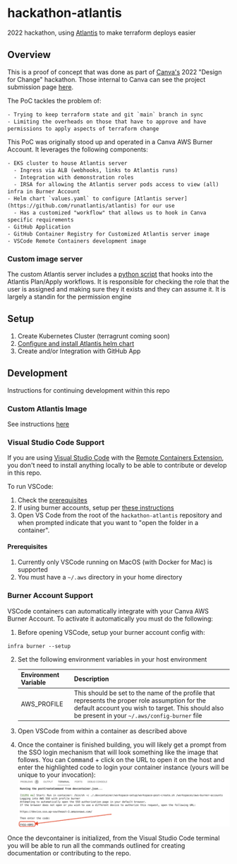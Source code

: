 # hackathon-atlantis
2022 hackathon, using [Atlantis](https://www.runatlantis.io/) to make terraform deploys easier

## Overview

This is a proof of concept that was done as part of [Canva's](https://www.canva.com/) 2022 "Design for Change" hackathon.  Those internal to Canva can see the project submission page [here](https://canvadev.atlassian.net/wiki/spaces/HACK/pages/2718828978/Better+Infra+Changes+with+Atlantis).  

The PoC tackles the problem of:

    - Trying to keep terraform state and git `main` branch in sync
    - Limiting the overheads on those that have to approve and have permissions to apply aspects of terraform change

This PoC was originally stood up and operated in a Canva AWS Burner Account.  It leverages the following components:

    - EKS cluster to house Atlantis server
      - Ingress via ALB (webhooks, links to Atlantis runs)
      - Integration with demonstration roles 
      - IRSA for allowing the Atlantis server pods access to view (all) infra in Burner Account
    - Helm chart `values.yaml` to configure [Atlantis server](https://github.com/runatlantis/atlantis) for our use
      - Has a customized "workflow" that allows us to hook in Canva specific requirements
    - GitHub Application
    - GitHub Container Registry for Customized Atlantis server image
    - VSCode Remote Containers development image

### Custom image server

The custom Atlantis server includes a [python script](docker/python/role_checker.py) that hooks into the Atlantis Plan/Apply workflows.  It is responsible for checking the role that the user is assigned and making sure they it exists and they can assume it.  It is largely a standin for the permission engine

## Setup

1. Create Kubernetes Cluster (terragrunt coming soon)
2. [Configure and install Atlantis helm chart](helm/atlantis/README.md)
3. Create and/or Integration with GitHub App

## Development

Instructions for continuing development within this repo

### Custom Atlantis Image

See instructions [here](docker/README.md)
### Visual Studio Code Support

If you are using [Visual Studio Code](https://code.visualstudio.com/) with the [Remote Containers Extension](https://marketplace.visualstudio.com/items?itemName=ms-vscode-remote.remote-containers), you don't need to install anything locally to be able to contribute or develop in this repo.

To run VSCode:

1. Check the [prerequisites](#prereq)
2. If using burner accounts, setup per [these instructions](#burner)
3. Open VS Code from the root of the `hackathon-atlantis` repository and when prompted indicate that you want to "open the folder in a container".

#### <a name="prereq"></a>Prerequisites

1. Currently only VSCode running on MacOS (with Docker for Mac) is supported
2. You must have a `~/.aws` directory in your home directory
   
### <a name="burner"></a>Burner Account Support

VSCode containers can automatically integrate with your Canva AWS Burner Account.  To activate it automatically you must do the following:

1. Before opening VSCode, setup your burner account config with:
```
infra burner --setup
```
2. Set the following environment variables in your host environment

    | Environment Variable   | Description    |
    |--------------- | --------------- |
    | AWS_PROFILE    | This should be set to the name of the profile that represents the proper role assumption for the default account you wish to target.  This should also be present in your `~/.aws/config-burner` file

3. Open VSCode from within a container as described above
4. Once the container is finished building, you will likely get a prompt from the SSO login mechanism that will look something like the image that follows.  You can <kbd>Command</kbd> + click on the URL to open it on the host and enter the highlighted code to login your container instance (yours will be unique to your invocation):
    ![sso-prompt.jpg](docs/sso-prompt.jpg)

Once the devcontainer is initialized, from the Visual Studio Code terminal you will be able to run all the commands outlined for creating documentation or contributing to the repo.
